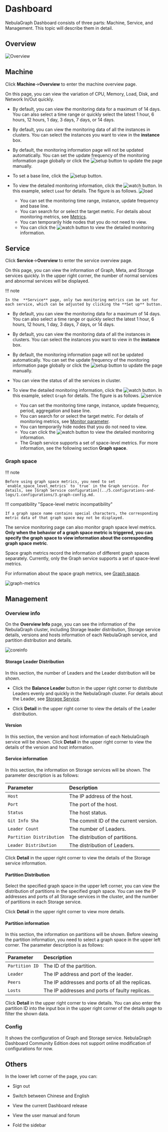# Dashboard

NebulaGraph Dashboard consists of three parts: Machine, Service, and Management. This topic will describe them in detail.

## Overview

![Overview](https://docs-cdn.nebula-graph.com.cn/figures/overview1-220922-en.png)

## Machine

Click **Machine**->**Overview** to enter the machine overview page.

On this page, you can view the variation of CPU, Memory, Load, Disk, and Network In/Out quickly.

- By default, you can view the monitoring data for a maximum of 14 days. You can also select a time range or quickly select the latest 1 hour, 6 hours, 12 hours, 1 day, 3 days, 7 days, or 14 days.
- By default, you can view the monitoring data of all the instances in clusters. You can select the instances you want to view in the **instance** box.
- By default, the monitoring information page will not be updated automatically. You can set the update frequency of the monitoring information page globally or click the ![setup](https://docs-cdn.nebula-graph.com.cn/figures/refresh-220616.png) button to update the page manually.
- To set a base line, click the ![setup](https://docs-cdn.nebula-graph.com.cn/figures/Setup.png) button.
- To view the detailed monitoring information, click the ![watch](https://docs-cdn.nebula-graph.com.cn/figures/watch.png) button. In this example, select `Load` for details. The figure is as follows.
    ![load](https://docs-cdn.nebula-graph.com.cn/figures/ds-load-220913-en.png)

  - You can set the monitoring time range, instance, update frequency and base line.
  - You can search for or select the target metric. For details about monitoring metrics, see [Metrics](6.monitor-parameter.md).
  - You can temporarily hide nodes that you do not need to view.
  - You can click the ![watch](https://docs-cdn.nebula-graph.com.cn/figures/watch.png) button to view the detailed monitoring information.

## Service

Click **Service**->**Overview** to enter the service overview page.

On this page, you can view the information of Graph, Meta, and Storage services quickly. In the upper right corner, the number of normal services and abnormal services will be displayed.

!!! note

    In the  **Service** page, only two monitoring metrics can be set for each service, which can be adjusted by clicking the **Set up** button.

- By default, you can view the monitoring data for a maximum of 14 days. You can also select a time range or quickly select the latest 1 hour, 6 hours, 12 hours, 1 day, 3 days, 7 days, or 14 days.
- By default, you can view the monitoring data of all the instances in clusters. You can select the instances you want to view in the **instance** box.
- By default, the monitoring information page will not be updated automatically. You can set the update frequency of the monitoring information page globally or click the ![setup](https://docs-cdn.nebula-graph.com.cn/figures/refresh-220616.png) button to update the page manually.
- You can view the status of all the services in cluster.
- To view the detailed monitoring information, click the ![watch](https://docs-cdn.nebula-graph.com.cn/figures/watch.png) button. In this example, select `Graph` for details. The figure is as follows.
   ![service](https://docs-cdn.nebula-graph.com.cn/figures/ds-graph-220913-en.png)

  - You can set the monitoring time range, instance, update frequency, period, aggregation and base line.
  - You can search for or select the target metric. For details of monitoring metrics, see [Monitor parameter](../7.monitor-parameter.md).
  - You can temporarily hide nodes that you do not need to view.
  - You can click the ![watch](https://docs-cdn.nebula-graph.com.cn/figures/watch.png) button to view the detailed monitoring information.
  - The Graph service supports a set of space-level metrics. For more information, see the following section **Graph space**.

### Graph space

!!! note

    Before using graph space metrics, you need to set `enable_space_level_metrics` to `true` in the Graph service. For details, see [Graph Service configuration](../5.configurations-and-logs/1.configurations/3.graph-config.md.

!!! compatibility "Space-level metric incompatibility"

    If a graph space name contains special characters, the corresponding metric data of that graph space may not be displayed. 

The service monitoring page can also monitor graph space level metrics. **Only when the behavior of a graph space metric is triggered, you can specify the graph space to view information about the corresponding graph space metric**.

Space graph metrics record the information of different graph spaces separately. Currently, only the Graph service supports a set of space-level metrics.

For information about the space graph metrics, see [Graph space](6.monitor-parameter.md).

![graph-metrics](https://docs-cdn.nebula-graph.com.cn/figures/space_level_metrics.png)

## Management

### Overview info

On the **Overview Info** page, you can see the information of the NebulaGraph cluster, including Storage leader distribution, Storage service details, versions and hosts information of each NebulaGraph service, and partition distribution and details.

![coreinfo](https://docs-cdn.nebula-graph.com.cn/figures/clustercore-info_2022-04-11_en.png)

#### Storage Leader Distribution

In this section, the number of Leaders and the Leader distribution will be shown.

- Click the **Balance Leader** button in the upper right corner to distribute Leaders evenly and quickly in the NebulaGraph cluster. For details about the Leader, see [Storage Service](../../../1.introduction/3.nebula-graph-architecture/4.storage-service.md).

- Click **Detail** in the upper right corner to view the details of the Leader distribution.


#### Version

In this section, the version and host information of each NebulaGraph service will be shown. Click **Detail** in the upper right corner to view the details of the version and host information.


#### Service information

In this section, the information on Storage services will be shown. The parameter description is as follows:

| Parameter | Description |
| :--- | :--- |
| `Host` | The IP address of the host. |
| `Port` | The port of the host. |
| `Status` | The host status. |
| `Git Info Sha` | The commit ID of the current version. |
| `Leader Count` | The number of Leaders. |
| `Partition Distribution` | The distribution of partitions. |
| `Leader Distribution` | The distribution of Leaders. |

Click **Detail** in the upper right corner to view the details of the Storage service information.

#### Partition Distribution

Select the specified graph space in the upper left corner, you can view the distribution of partitions in the specified graph space. You can see the IP addresses and ports of all Storage services in the cluster, and the number of partitions in each Storage service.

Click **Detail** in the upper right corner to view more details.

#### Partition information

In this section, the information on partitions will be shown. Before viewing the partition information, you need to select a graph space in the upper left corner. The parameter description is as follows:

|Parameter|Description|
|:---|:---|
|`Partition ID`|The ID of the partition.|
|`Leader`|The IP address and port of the leader.|
|`Peers`|The IP addresses and ports of all the replicas.|
|`Losts`|The IP addresses and ports of faulty replicas.|

Click **Detail** in the upper right corner to view details. You can also enter the partition ID into the input box in the upper right corner of the details page to filter the shown data. 

### Config

It shows the configuration of Graph and Storage service. NebulaGraph Dashboard Community Edition does not support online modification of configurations for now.

## Others

In the lower left corner of the page, you can:

- Sign out

- Switch between Chinese and English

- View the current Dashboard release

- View the user manual and forum

- Fold the sidebar

